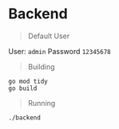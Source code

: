# Backend

> Default User

User: `admin`
Password `12345678`


> Building
```shell
go mod tidy
go build
```

> Running
```
./backend
```